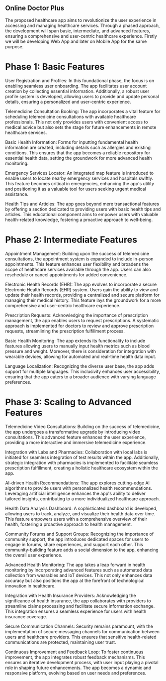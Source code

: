 ## Online Doctor Plus
The proposed healthcare app aims to revolutionize the user experience in accessing and managing healthcare services. Through a phased approach, the development will span basic, intermediate, and advanced features, ensuring a comprehensive and user-centric healthcare experience.
Firstly we will be developing Web App and later on Mobile App for the same purpose.

# Phase 1: Basic Features

User Registration and Profiles: In this foundational phase, the focus is on enabling seamless user onboarding. The app facilitates user account creation by collecting essential information. Additionally, a robust user profile system is developed, allowing users to provide and update personal details, ensuring a personalized and user-centric experience.

Telemedicine Consultation Booking: The app incorporates a vital feature for scheduling telemedicine consultations with available healthcare professionals. This not only provides users with convenient access to medical advice but also sets the stage for future enhancements in remote healthcare services.

Basic Health Information: Forms for inputting fundamental health information are created, including details such as allergies and existing conditions. This ensures that the app becomes a reliable repository for essential health data, setting the groundwork for more advanced health monitoring.

Emergency Services Locator: An integrated map feature is introduced to enable users to locate nearby emergency services and hospitals swiftly. This feature becomes critical in emergencies, enhancing the app's utility and positioning it as a valuable tool for users seeking urgent medical assistance.

Health Tips and Articles: The app goes beyond mere transactional features by offering a section dedicated to providing users with basic health tips and articles. This educational component aims to empower users with valuable health-related knowledge, fostering a proactive approach to well-being.

# Phase 2: Intermediate Features

Appointment Management: Building upon the success of telemedicine consultations, the appointment system is expanded to include in-person appointments. This feature enhances user flexibility and broadens the scope of healthcare services available through the app. Users can also reschedule or cancel appointments for added convenience.

Electronic Health Records (EHR): The app evolves to incorporate a secure Electronic Health Records (EHR) system. Users gain the ability to view and update their health records, providing a centralized and secure platform for managing their medical history. This feature lays the groundwork for a more comprehensive and user-centric healthcare experience.

Prescription Requests: Acknowledging the importance of prescription management, the app enables users to request prescriptions. A systematic approach is implemented for doctors to review and approve prescription requests, streamlining the prescription fulfillment process.

Basic Health Monitoring: The app extends its functionality to include features allowing users to manually input health metrics such as blood pressure and weight. Moreover, there is consideration for integration with wearable devices, allowing for automated and real-time health data input.

Language Localization: Recognizing the diverse user base, the app adds support for multiple languages. This inclusivity enhances user accessibility, ensuring that the app caters to a broader audience with varying language preferences.

# Phase 3: Scaling to Advanced Features

Telemedicine Video Consultations: Building on the success of telemedicine, the app undergoes a transformative upgrade by introducing video consultations. This advanced feature enhances the user experience, providing a more interactive and immersive telemedicine experience.

Integration with Labs and Pharmacies: Collaboration with local labs is initiated for seamless integration of test results within the app. Additionally, strategic integration with pharmacies is implemented to facilitate seamless prescription fulfillment, creating a holistic healthcare ecosystem within the app.

AI-driven Health Recommendations: The app explores cutting-edge AI algorithms to provide users with personalized health recommendations. Leveraging artificial intelligence enhances the app's ability to deliver tailored insights, contributing to a more individualized healthcare approach.

Health Data Analysis Dashboard: A sophisticated dashboard is developed, allowing users to track, analyze, and visualize their health data over time. This feature empowers users with a comprehensive overview of their health, fostering a proactive approach to health management.

Community Forums and Support Groups: Recognizing the importance of community support, the app introduces dedicated spaces for users to engage in forums, share experiences, and support each other. This community-building feature adds a social dimension to the app, enhancing the overall user experience.

Advanced Health Monitoring: The app takes a leap forward in health monitoring by incorporating advanced features such as automated data collection from wearables and IoT devices. This not only enhances data accuracy but also positions the app at the forefront of technological innovation in healthcare.

Integration with Health Insurance Providers: Acknowledging the significance of health insurance, the app collaborates with providers to streamline claims processing and facilitate secure information exchange. This integration ensures a seamless experience for users with health insurance coverage.

Secure Communication Channels: Security remains paramount, with the implementation of secure messaging channels for communication between users and healthcare providers. This ensures that sensitive health-related communications are protected, maintaining user trust.

Continuous Improvement and Feedback Loop: To foster continuous improvement, the app integrates robust feedback mechanisms. This ensures an iterative development process, with user input playing a pivotal role in shaping future enhancements. The app becomes a dynamic and responsive platform, evolving based on user needs and preferences.
